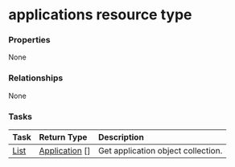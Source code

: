 # applications resource type



### Properties
None

### Relationships
None


### Tasks

| Task		   | Return Type	|Description|
|:---------------|:--------|:----------|
|[List](../api/application_list.md) | [Application](application.md) [] |Get application object collection. |

<!-- uuid: 06be4c37-6954-46f1-b781-d15cc727f72a
2015-10-15 04:04:54 UTC -->
<!-- {
  "type": "#page.annotation",
  "description": "applications resource",
  "keywords": "",
  "section": "documentation",
  "tocPath": ""
}-->
